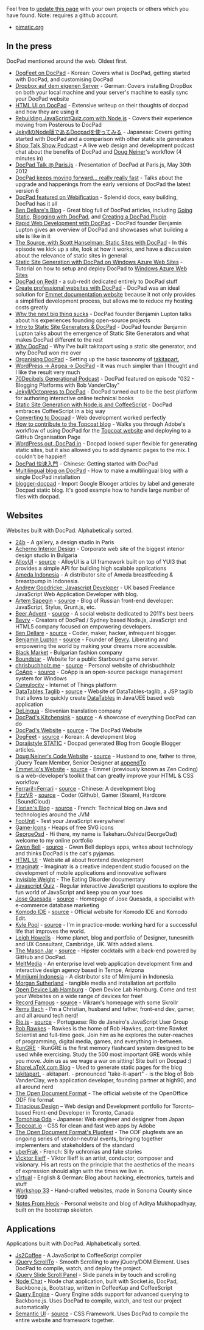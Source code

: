 Feel free to [update this page](https://github.com/docpad/documentation/edit/master/community/showcase.html.md) with your own projects or others which you have found. Note: requires a github account.

- [pimatic.org](http://www.pimatic.org)


## In the press

DocPad mentioned around the web. Oldest first.

- [DogFeet on DocPad](http://dogfeet.github.com/articles/2011/docpad.html) - Korean: Covers what is DocPad, getting started with DocPad, and customising DocPad
- [Dropbox auf dem eigenen Server](http://maxhaesslein.de/blog/1329055694) - German: Covers installing DropBox on both your local machine and your server's machine to easily sync your DocPad website
- [HTML UI on DocPad](http://htmlui.com/blog/2011-08-01-site-templates-with-static-html-nodejs.html) - Extensive writeup on their thoughts of docpad and how they are using it
- [Rebuilding JavaScriptQuiz.com with Node.js](http://www.aaron-powell.com/javascript/rebuilding-javascript-quiz-in-nodejs) - Covers their experience moving from Posterous to DocPad
- [JekyllのNode版であるDocpadを使ってみる](http://tomohisaoda.com/posts/2012/using_docpad.html) - Japanese: Covers getting started with DocPad and a comparison with other static site generators
- [Shop Talk Show Podcast](http://shoptalkshow.com/episodes/010-with-doug-neiner/) - A live web design and development podcast chat about the benefits of DocPad and [Doug Neiner](http://code.dougneiner.com)'s workflow (4 minutes in)
- [DocPad Talk @ Paris.js](http://djebbz.github.com/docpad-paris-js/) - Presentation of DocPad at Paris.js, May 30th 2012
- [DocPad keeps moving forward... really really fast](http://ferrari.github.com/blog/2012-07-22-docpad-keep-forward.html) - Talks about the upgrade and happenings from the early versions of DocPad the latest version 6
- [DocPad featured on Webification](http://webification.com/create-awesome-websites-intuitively-docpad) - Splendid docs, easy building, DocPad has it all
- [Ben Dellare's Blog](http://www.delarre.net) - Great blog full of DocPad articles, including [Going Static](http://www.delarre.net/posts/going-static.html), [Blogging with DocPad](http://www.delarre.net/posts/blogging-with-docpad.html), and [Creating a DocPad Plugin](http://www.delarre.net/posts/creating-a-docpad-plugin.html)
- [Rapid Web Development with DocPad](https://vimeo.com/53755097) - DocPad founder Benjamin Lupton gives an overview of DocPad and showcases what building a site is like in it
- [The Source, with Scott Hanselman: Static Sites with DocPad](http://tekpub.com/shows/the_source/3) - In this episode we kick up a site, look at how it works, and have a discussion about the relevance of static sites in general
- [Static Site Generation with DocPad on Windows Azure Web Sites](http://blog.ntotten.com/2013/01/11/static-site-generation-with-docpad-on-windows-azure-web-sites/) - Tutorial on how to setup and deploy DocPad to [Windows Azure Web Sites](http://www.windowsazure.com/en-us/home/scenarios/web-sites/)
- [DocPad on Redit](http://www.reddit.com/r/docpad/) - a sub-redit dedicated entirely to DocPad stuff
- [Create professional websites with DocPad](http://emmet.io/blog/docpad/) - DocPad was an ideal solution for [Emmet documentation website](http://docs.emmet.io) because it not only provides a simplified development process, but allows me to reduce my hosting costs greatly
- [Why the next big thing sucks](https://www.youtube.com/watch?v=nt4Gt6-T8N0) - DocPad founder Benjamin Lupton talks about his experiences founding open-source projects
- [Intro to Static Site Generators & DocPad](https://www.youtube.com/watch?v=Zu1uhI0uT2o) - DocPad founder Benjamin Lupton talks about the emergence of Static Site Generators and what makes DocPad different to the rest
- [Why DocPad](http://takitapart.com/posts/why-docpad/) - Why I've built takitapart using a static site generator, and why DocPad won me over
- [Organising DocPad](http://takitapart.com/posts/organizing-docpad/) - Setting up the basic taxonomy of [takitapart.](http://takitapart.com)
- [WordPress → Aegea → DocPad](http://blog.sapegin.me/all/docpad) - It was much simpler than I thought and I like the result very much
- [70Decibels Generational Podcast](http://www.70decibels.com/generational/2013/4/27/032-blogging-platforms-with-bob-vanderclay.html) - DocPad featured on episode "032 - Blogging Platforms with Bob VanderClay"
- [Jekyll/Octopress to DocPad](http://blog.scriptybooks.com/from-jekyll-octopress-to-docpad/) - DocPad turned out to be the best platform for authoring interactive online technical books
- [Static Site Generation with Node.js and CoffeeScript](http://www.coffeescriptlove.com/2013/05/static-site-generation-with-nodejs-and.html) - DocPad embraces CoffeeScript in a big way
- [Converting to Docpad](http://fulljamesnet.herokuapp.com/articles/converting-to-docpad) - Web development worked perfectly
- [How to contribute to the Topcoat blog](http://vimeo.com/68060525) - Walks you through Adobe's workflow of using DocPad for the [Topcoat website](http://topcoat.io) and deploying to a GitHub Organisation Page
- [WordPress out, DocPad in](http://joefleming.net/posts/wordpress-out-docpad-in/) - Docpad looked super flexible for generating static sites, but it also allowed you to add dynamic pages to the mix. I couldn't be happier!
- [DocPad 快速入門](http://blog.faq-book.com/?p=7281) - Chinese: Getting started with DocPad
- [Multilingual blog on DocPad](http://blog.sapegin.me/all/multilingual-docpad) - How to make a multilingual blog with a single DocPad installation
- [blogger-docpad](https://github.com/dorajistyle/blogger-docpad) - Import Google Blooger articles by label and generate Docpad static blog. It's good example how to handle large number of files with docpad.

## Websites

Websites built with DocPad. Alphabetically sorted.

- [24b](http://www.24b.is) - A gallery, a design studio in Paris
- [Acherno Interior Design](http://acherno.com) - Corporate web site of the biggest interior design studio in Bulgaria
- [AlloyUI](http://alloyui.com) - [source](https://github.com/liferay/alloyui.com) - AlloyUI is a UI framework built on top of YUI3 that provides a simple API for building high scalable applications
- [Ameda Indonesia](http://ameda.co.id) - A distributor site of Ameda breastfeeding & breastpump in Indonesia.
- [Andrew Goodricke: Javascript Developer](http://andrewgoodricke.com/) - UK based Freelance JavaScript Web Application Developer with blog.
- [Artem Sapegin](http://blog.sapegin.me) - [source](https://github.com/sapegin/blog.sapegin.me) - Blog of Russian front-end developer: JavaScript, Stylus, Grunt.js, etc.
- [Beer Advent](http://beeradvent.com) - [source](https://github.com/mattmcmanus/beeradvent.docpad) - A social website dedicated to 2011's best beers
- [Bevry](http://bevry.me) - Creators of DocPad / Sydney based Node.js, JavaScript and HTML5 company focused on empowering developers.
- [Ben Dellare](http://www.delarre.net) - [source](https://github.com/benjamind/delarre.docpad) - Coder, maker, hacker, infrequent blogger.
- [Benjamin Lupton](http://balupton.com) - [source](https://github.com/balupton/balupton.docpad) - Founder of [Bevry](http://bevry.me). Liberating and empowering the world by making your dreams more accessible.
- [Black Market](http://blackmarket.bg) - Bulgarian fashion company
- [Boundstar](http://boundstar.com) - Website for a public Starbound game server.
- [chrisbuchholz.me](http://chrisbuchholz.me) - [source](https://github.com/ChrisBuchholz/chrisbuchholz.github.com) - Personal website of chrisbuchholz
- [CoApp](http://coapp.org) - [source](https://github.com/coapp/coapp.org) - CoApp is an open-source package management system for Windows
- [Cumulocity](https://cumulocity.com) - Internet of Things platform
- [DataTables Taglib](http://tduchateau.github.com/DataTables-taglib/) - [source](https://github.com/tduchateau/DataTables-taglib/tree/gh-pages) - Website of DataTables-taglib, a JSP taglib that allows to quickly create [DataTables](http://datatables.net) in Java/JEE based web application
- [DeLingua](http://www.delingua.si) - Slovenian translation company
- [DocPad's Kitchensink](http://docpad-kitchensink.herokuapp.com) - [source](https://github.com/bevry/kitchensink.docpad) - A showcase of everything DocPad can do
- [DocPad's Website](http://docpad.org) - [source](https://github.com/bevry/docpad-website) - The DocPad Website
- [DogFeet](http://dogfeet.github.com) - [source](https://github.com/dogfeet/dogfeet.docpad) - Korean: A development blog
- [Dorajistyle STATIC](http://dorajistyle.net) - Docpad generated Blog from Google Blogger articles.
- [Doug Neiner's Code Website](http://code.dougneiner.com) - [source](https://github.com/dcneiner/dougneiner.docpad) - Husband to one, father to three, jQuery Team Member, Senior Designer at [appendTo](http://appendto.com)
- [Emmet.io's Website](http://emmet.io) - [source](https://github.com/emmetio/emmet-docs/) - Emmet (previously known as Zen Coding) is a web-developer’s toolkit that can greatly improve your HTML & CSS workflow
- [Ferrari!=Ferrari](http://ferrari.github.com) - [source](https://github.com/Ferrari/ferrari.docpad) - Chinese: A development blog
- [FizzVR](http://fizzvr.github.io/) - [source](https://github.com/fizzvr/vr-web) - Coder (Github), Gamer (Steam), Hardcore (SoundCloud)
- [Florian's Blog](http://blog.boulay.eu) - [source](https://github.com/fboulay/website) - French: Technical blog on Java and technologies around the JVM
- [FooUnit](http://foounit.org) - Test your JavaScript everywhere!
- [Game-Icons](http://game-icons.net) - Heaps of free SVG icons
- [GeorgeOsd](http://george-osd-site.cloudfoundry.com)	- Hi there, my name is Takeharu.Oshida(GeorgeOsd)
welcome to my online portfolio
- [Gwen Bell](http://gwenbell.com) - [source](https://github.com/gwenbell/docpad.gwenbell.com) - Gwen Bell deploys apps, writes about technology and thinks DocPad is the cat's pyjamas.
- [HTML UI](http://htmlui.com/index.html) - Website all about frontend development
- [Imaginatr](http://www.imaginatr.com) - Imaginatr is a creative independent studio focused on the development of mobile applications and innovative software
- [Invisible Weight](http://invisibleweight.com) - The Eating Disorder documentary
- [Javascript Quiz](http://javascriptquiz.com) - Regular interactive JavaScript questions to explore the fun world of JavaScript and keep you on your toes
- [Jose Quesada](http://josequesada.com) - [source](https://github.com/quesada/josequesada.docpad) - Homepage of Jose Quesada, a specialist with e-commerce database marketing
- [Komodo IDE](http://komodoide.com) - [source](https://github.com/Komodo/komodo-website) - Official website for Komodo IDE and Komodo Edit.
- [Kyle Pool](http://kylpo.com) - [source](https://github.com/kylpo/kylpo.com) - I'm in practice-mode: working hard for a successful life that improves the world.
- [Leigh Howells](http://leighhowells.com) - Home planet, blog and portfolio of Designer, tunesmith and UX Consultant, Cambridge, UK.  With added aliens. 
- [The Mason Jar](http://www.the-mason-jar.com) - [source](https://github.com/the-mason-jar/www-the-mason-jar) - Hipster cocktails with a back-end powered by GitHub and DocPad.
- [MeltMedia](http://meltmedia.com) - An enterprise level web application development firm and interactive design agency based in Tempe, Arizona
- [Mimijumi Indonesia](http://mimijumi.co.id) - A distributor site of Mimijumi in Indonesia.
- [Morgan Sutherland](http://msutherl.net) - tangible media and installation art portfolio
- [Open Device Lab Hamburg](http://hamburg.opendevicelab.de) - Open Device Lab Hamburg. Come and test your Websites on a wide range of devices for free!
- [Record Famous](http://recordfamous.com) - [source](https://github.com/recordfamous/recordfamous.com) - Vikram's homepage with some Skrollr
- [Remy Bach](http://remy.bach.me.uk) - I'm a Christian, husband and father, front-end dev, gamer, and all around tech nerd!
- [Rio.js](http://www.riojs.org) - [source](https://github.com/zenorocha/riojs-website/) - Portuguese: Rio de Janeiro's JavaScript User Group
- [Rob Rawkes](http://rawkes.com) - Rawkes is the home of Rob Hawkes, part-time Rawket Scientist and full-time geek. Join him as he explores the outer-reaches of programming, digital media, games, and everything in-between.
- [RunGRE](http://rungre.com) - RunGRE is the first memory flashcard system designed to be used while exercising. Study the 500 most important GRE words while you move. Join us as we wage a war on sitting! Site built on Docpad :)
- [ShareLaTeX.com Blog](https://www.sharelatex.com/blog/) - Used to generate static pages for the blog
- [takitapart.](http://takitapart.com) - akitapart. - pronounced "take-it-apart" - is the blog of Bob VanderClay, web application developer, founding partner at high90, and all around nerd
- [The Open Document Format](http://www.opendocumentformat.org) - The official website of the OpenOffice ODF file format
- [Tinacious Design](http://tinaciousdesign.com) – Web design and Development portfolio for Toronto-based Front-end Developer in Toronto, Canada
- [Tomohisa Oda](http://tomohisaoda.com) - Japanese: Web engineer and designer from Japan
- [Topcoat.io](http://topcoat.io) - CSS for clean and fast web apps by Adobe
- [The Open Document Format's Plugfest](http://www.odfplugfest.org) - The ODF plugfests are an ongoing series of vendor-neutral events, bringing together implementers and stakeholders of the standard
- [uberFrak](http://uberfrak.com) - French: Silly uchronias and fake stories
- [Vicktor Ilieff](http://www.viktorilieff.com) - Viktor Ilieff is an artist, conductor, composer and visionary. His art rests on the principle that the aesthetics of the means of expression should align with the times we live in.
- [v1rtual](http://v1rtual.net) - English & German: Blog about hacking, electronics, turtels and stuff
- [Workshop 33](http://www.workshop33.com) - Hand-crafted websites, made in Sonoma County since 1999
- [Notes From Heck](http://adityamukho.com) - Personal website and blog of Aditya Mukhopadhyay, built on the bootstrap skeleton.


## Applications

Applications built with DocPad. Alphabetically sorted.

- [Js2Coffee](https://github.com/rstacruz/js2coffee) - A JavaScript to CoffeeScript compiler
- [jQuery ScrollTo](http://balupton.github.io/jquery-scrollto/) - Smooth Scrolling to any jQuery/DOM Element. Uses DocPad to compile, watch, and deploy the project.
- [jQuery Slide Scroll Panel](http://bevry.github.io/jquery-slidescrollpanel/) - Slide panels in by touch and scrolling
- [Node Chat](https://github.com/balupton/nodechat.docpad) - Node chat application, built with Socket.io, DocPad, Backbone.js, Bootstrap, written in CoffeeKup and CoffeeScript
- [Query Engine](https://github.com/bevry/query-engine) - Query Engine adds support for advanced querying to Backbone.js. Uses DocPad to compile, watch, and test our project automatically
- [Semantic UI](http://semantic-ui.com) - [source](https://github.com/Semantic-Org/Semantic-UI) - CSS Framework. Uses DocPad to compile the entire website and framework together.
